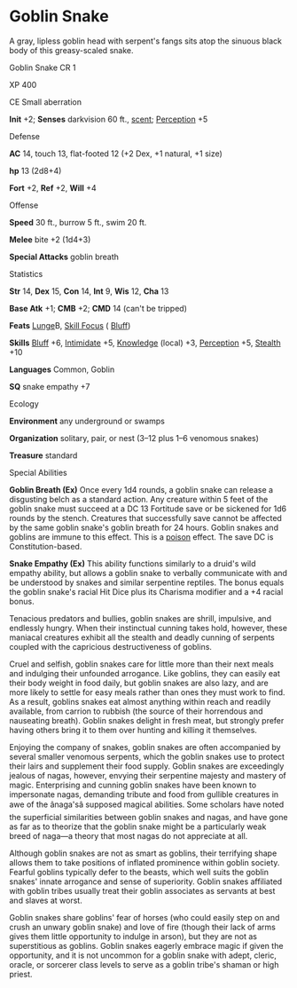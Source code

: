 # Goblin Snake

A gray, lipless goblin head with serpent's fangs sits atop the sinuous black body of this greasy-scaled snake.

Goblin Snake CR 1

XP 400

CE Small aberration

**Init** +2; **Senses** darkvision 60 ft., [scent](/pathfinderRPG/prd/monsters/universalMonsterRules.html#_scent); [Perception](/pathfinderRPG/prd/skills/perception.html#_perception) +5

Defense

**AC** 14, touch 13, flat-footed 12 (+2 Dex, +1 natural, +1 size)

**hp** 13 (2d8+4)

**Fort** +2, **Ref** +2, **Will** +4

Offense

**Speed** 30 ft., burrow 5 ft., swim 20 ft.

**Melee** bite +2 (1d4+3)

**Special Attacks** goblin breath

Statistics

**Str** 14, **Dex** 15, **Con** 14, **Int** 9, **Wis** 12, **Cha** 13

**Base Atk** +1; **CMB** +2; **CMD** 14 (can't be tripped)

**Feats** [Lunge](/pathfinderRPG/prd/feats.html#_lunge)B, [Skill Focus](/pathfinderRPG/prd/feats.html#_skill-focus) ( [Bluff](/pathfinderRPG/prd/skills/bluff.html#_bluff))

**Skills** [Bluff](/pathfinderRPG/prd/skills/bluff.html#_bluff) +6, [Intimidate](/pathfinderRPG/prd/skills/intimidate.html#_intimidate) +5, [Knowledge](/pathfinderRPG/prd/skills/knowledge.html#_knowledge) (local) +3, [Perception](/pathfinderRPG/prd/skills/perception.html#_perception) +5, [Stealth](/pathfinderRPG/prd/skills/stealth.html#_stealth) +10

**Languages** Common, Goblin

**SQ** snake empathy +7

Ecology

**Environment** any underground or swamps

**Organization** solitary, pair, or nest (3–12 plus 1–6 venomous snakes)

**Treasure** standard

Special Abilities

**Goblin Breath (Ex)** Once every 1d4 rounds, a goblin snake can release a disgusting belch as a standard action. Any creature within 5 feet of the goblin snake must succeed at a DC 13 Fortitude save or be sickened for 1d6 rounds by the stench. Creatures that successfully save cannot be affected by the same goblin snake's goblin breath for 24 hours. Goblin snakes and goblins are immune to this effect. This is a [poison](/pathfinderRPG/prd/monsters/universalMonsterRules.html#_poison-(ex-or-su)) effect. The save DC is Constitution-based.

**Snake Empathy (Ex)** This ability functions similarly to a druid's wild empathy ability, but allows a goblin snake to verbally communicate with and be understood by snakes and similar serpentine reptiles. The bonus equals the goblin snake's racial Hit Dice plus its Charisma modifier and a +4 racial bonus.

Tenacious predators and bullies, goblin snakes are shrill, impulsive, and endlessly hungry. When their instinctual cunning takes hold, however, these maniacal creatures exhibit all the stealth and deadly cunning of serpents coupled with the capricious destructiveness of goblins.

Cruel and selfish, goblin snakes care for little more than their next meals and indulging their unfounded arrogance. Like goblins, they can easily eat their body weight in food daily, but goblin snakes are also lazy, and are more likely to settle for easy meals rather than ones they must work to find. As a result, goblins snakes eat almost anything within reach and readily available, from carrion to rubbish (the source of their horrendous and nauseating breath). Goblin snakes delight in fresh meat, but strongly prefer having others bring it to them over hunting and killing it themselves.

Enjoying the company of snakes, goblin snakes are often accompanied by several smaller venomous serpents, which the goblin snakes use to protect their lairs and supplement their food supply. Goblin snakes are exceedingly jealous of nagas, however, envying their serpentine majesty and mastery of magic. Enterprising and cunning goblin snakes have been known to impersonate nagas, demanding tribute and food from gullible creatures in awe of the ânaga'sâ supposed magical abilities. Some scholars have noted the superficial similarities between goblin snakes and nagas, and have gone as far as to theorize that the goblin snake might be a particularly weak breed of naga—a theory that most nagas do not appreciate at all.

Although goblin snakes are not as smart as goblins, their terrifying shape allows them to take positions of inflated prominence within goblin society. Fearful goblins typically defer to the beasts, which well suits the goblin snakes' innate arrogance and sense of superiority. Goblin snakes affiliated with goblin tribes usually treat their goblin associates as servants at best and slaves at worst.

Goblin snakes share goblins' fear of horses (who could easily step on and crush an unwary goblin snake) and love of fire (though their lack of arms gives them little opportunity to indulge in arson), but they are not as superstitious as goblins. Goblin snakes eagerly embrace magic if given the opportunity, and it is not uncommon for a goblin snake with adept, cleric, oracle, or sorcerer class levels to serve as a goblin tribe's shaman or high priest.

